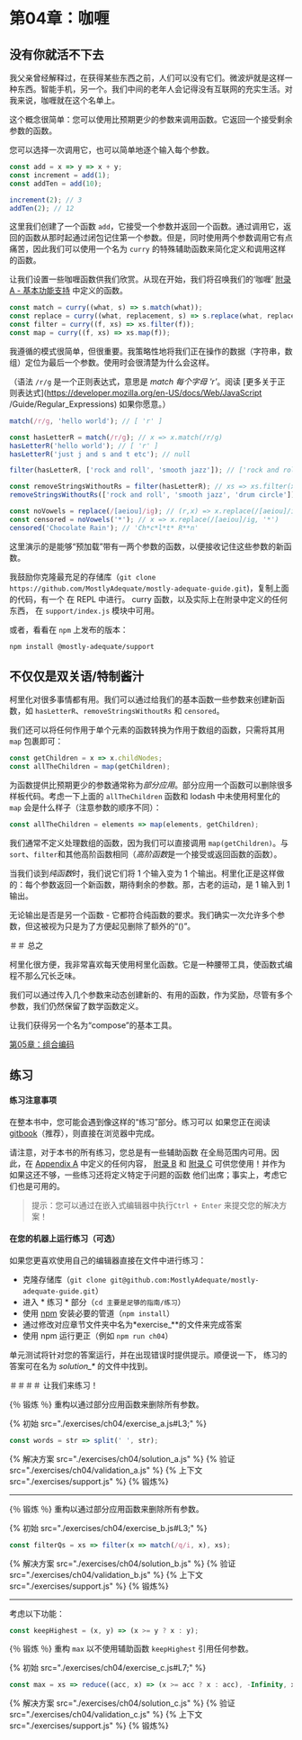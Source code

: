 # 第04章：咖喱

## 没有你就活不下去
我父亲曾经解释过，在获得某些东西之前，人们可以没有它们。微波炉就是这样一种东西。智能手机，另一个。我们中间的老年人会记得没有互联网的充实生活。对我来说，咖喱就在这个名单上。

这个概念很简单：您可以使用比预期更少的参数来调用函数。它返回一个接受剩余参数的函数。

您可以选择一次调用它，也可以简单地逐个输入每个参数。

```js
const add = x => y => x + y;
const increment = add(1);
const addTen = add(10);

increment(2); // 3
addTen(2); // 12
```

这里我们创建了一个函数 `add`，它接受一个参数并返回一个函数。通过调用它，返回的函数从那时起通过闭包记住第一个参数。但是，同时使用两个参数调用它有点痛苦，因此我们可以使用一个名为 `curry` 的特殊辅助函数来简化定义和调用这样的函数。

让我们设置一些咖喱函数供我们欣赏。从现在开始，我们将召唤我们的‘咖喱’
[附录 A - 基本功能支持](./appendix_a.md) 中定义的函数。

```js
const match = curry((what, s) => s.match(what));
const replace = curry((what, replacement, s) => s.replace(what, replacement));
const filter = curry((f, xs) => xs.filter(f));
const map = curry((f, xs) => xs.map(f));
```

我遵循的模式很简单，但很重要。我策略性地将我们正在操作的数据（字符串，数组）定位为最后一个参数。使用时会很清楚为什么会这样。

（语法 `/r/g` 是一个正则表达式，意思是 _match 每个字母 'r'_。阅读 [更多关于正则表达式](https://developer.mozilla.org/en-US/docs/Web/JavaScript /Guide/Regular_Expressions) 如果你愿意。）

```js
match(/r/g, 'hello world'); // [ 'r' ]

const hasLetterR = match(/r/g); // x => x.match(/r/g)
hasLetterR('hello world'); // [ 'r' ]
hasLetterR('just j and s and t etc'); // null

filter(hasLetterR, ['rock and roll', 'smooth jazz']); // ['rock and roll']

const removeStringsWithoutRs = filter(hasLetterR); // xs => xs.filter(x => x.match(/r/g))
removeStringsWithoutRs(['rock and roll', 'smooth jazz', 'drum circle']); // ['rock and roll', 'drum circle']

const noVowels = replace(/[aeiou]/ig); // (r,x) => x.replace(/[aeiou]/ig, r)
const censored = noVowels('*'); // x => x.replace(/[aeiou]/ig, '*')
censored('Chocolate Rain'); // 'Ch*c*l*t* R**n'
```

这里演示的是能够“预加载”带有一两个参数的函数，以便接收记住这些参数的新函数。

我鼓励你克隆最充足的存储库（`git clone
https://github.com/MostlyAdequate/mostly-adequate-guide.git`)，复制上面的代码，有一个
在 REPL 中进行。 curry 函数，以及实际上在附录中定义的任何东西，
在 `support/index.js` 模块中可用。

或者，看看在 `npm` 上发布的版本：

```
npm install @mostly-adequate/support
```

## 不仅仅是双关语/特制酱汁

柯里化对很多事情都有用。我们可以通过给我们的基本函数一些参数来创建新函数，如 `hasLetterR`、`removeStringsWithoutRs` 和 `censored`。

我们还可以将任何作用于单个元素的函数转换为作用于数组的函数，只需将其用 `map` 包裹即可：

```js
const getChildren = x => x.childNodes;
const allTheChildren = map(getChildren);
```

为函数提供比预期更少的参数通常称为*部分应用*。部分应用一个函数可以删除很多样板代码。考虑一下上面的 `allTheChildren` 函数和 lodash 中未使用柯里化的 `map` 会是什么样子（注意参数的顺序不同）：

```js
const allTheChildren = elements => map(elements, getChildren);
```

我们通常不定义处理数组的函数，因为我们可以直接调用 `map(getChildren)`。与`sort`、`filter`和其他高阶函数相同（*高阶函数*是一个接受或返回函数的函数）。

当我们谈到*纯函数*时，我们说它们将 1 个输入变为 1 个输出。柯里化正是这样做的：每个参数返回一个新函数，期待剩余的参数。那，古老的运动，是 1 输入到 1 输出。

无论输出是否是另一个函数 - 它都符合纯函数的要求。我们确实一次允许多个参数，但这被视为只是为了方便起见删除了额外的“()”。


＃＃ 总之

柯里化很方便，我非常喜欢每天使用柯里化函数。它是一种腰带工具，使函数式编程不那么冗长乏味。

我们可以通过传入几个参数来动态创建新的、有用的函数，作为奖励，尽管有多个参数，我们仍然保留了数学函数定义。

让我们获得另一个名为“compose”的基本工具。

[第05章：组合编码](ch05.md)

## 练习

#### 练习注意事项

在整本书中，您可能会遇到像这样的“练习”部分。练习可以
如果您正在阅读 [gitbook](https://mostly-adequate.gitbooks.io/mostly-adequate-guide)（推荐），则直接在浏览器中完成。

请注意，对于本书的所有练习，您总是有一些辅助函数
在全局范围内可用。因此，在 [Appendix A](./appendix_a.md) 中定义的任何内容，
[附录 B](./appendix_b.md) 和 [附录 C](./appendix_c.md) 可供您使用！并作为
如果这还不够，一些练习还将定义特定于问题的函数
他们出席；事实上，考虑它们也是可用的。

> 提示：您可以通过在嵌入式编辑器中执行`Ctrl + Enter` 来提交您的解决方案！

#### 在您的机器上运行练习（可选）

如果您更喜欢使用自己的编辑器直接在文件中进行练习：

- 克隆存储库（`git clone git@github.com:MostlyAdequate/mostly-adequate-guide.git`）
- 进入 * 练习 * 部分（`cd 主要是足够的指南/练习`）
- 使用 [npm](https://docs.npmjs.com/downloading-and-installing-node-js-and-npm) 安装必要的管道（`npm install`）
- 通过修改对应章节文件夹中名为*exercise\_\**的文件来完成答案
- 使用 npm 运行更正（例如 `npm run ch04`）

单元测试将针对您的答案运行，并在出现错误时提供提示。顺便说一下，
练习的答案可在名为 *solution\_\** 的文件中找到。

＃＃＃＃ 让我们来练习！

{％ 锻炼 ％}
重构以通过部分应用函数来删除所有参数。
  
{% 初始 src="./exercises/ch04/exercise_a.js#L3;" %}
```js  
const words = str => split(' ', str);  
```  
  
{% 解决方案 src="./exercises/ch04/solution_a.js" %}
{% 验证 src="./exercises/ch04/validation_a.js" %}
{% 上下文 src="./exercises/support.js" %}
{% 锻炼%}


---


{％ 锻炼 ％}
重构以通过部分应用函数来删除所有参数。
  
{% 初始 src="./exercises/ch04/exercise_b.js#L3;" %}
```js  
const filterQs = xs => filter(x => match(/q/i, x), xs);
```  
  
{% 解决方案 src="./exercises/ch04/solution_b.js" %}
{% 验证 src="./exercises/ch04/validation_b.js" %}
{% 上下文 src="./exercises/support.js" %}
{% 锻炼%}


---


考虑以下功能：

```js  
const keepHighest = (x, y) => (x >= y ? x : y);  
```  

{％ 锻炼 ％}
重构 `max` 以不使用辅助函数 `keepHighest` 引用任何参数。
  
{% 初始 src="./exercises/ch04/exercise_c.js#L7;" %}
```js  
const max = xs => reduce((acc, x) => (x >= acc ? x : acc), -Infinity, xs);  
```  
  
{% 解决方案 src="./exercises/ch04/solution_c.js" %}
{% 验证 src="./exercises/ch04/validation_c.js" %}
{% 上下文 src="./exercises/support.js" %}
{% 锻炼%}
